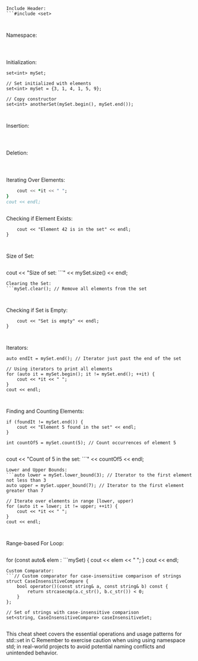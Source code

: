 


```
Include Header:
```#include <set>



```
Namespace:
```using namespace std;



```
Initialization:
```// Empty set of integers
set<int> mySet;

// Set initialized with elements
set<int> mySet = {3, 1, 4, 1, 5, 9};

// Copy constructor
set<int> anotherSet(mySet.begin(), mySet.end());



```
Insertion:
```mySet.insert(42); // Insert 42 into the set



```
Deletion:
```mySet.erase(5); // Remove the element 5 from the set



```
Iterating Over Elements:
```for (auto it = mySet.begin(); it != mySet.end(); ++it) {
    cout << *it << " ";
}
cout << endl;



```
Checking if Element Exists:
```if (mySet.find(42) != mySet.end()) {
    cout << "Element 42 is in the set" << endl;
}



```
Size of Set:
```

```

cout << "Size of set: ```" << mySet.size() << endl;
```
Clearing the Set:
```mySet.clear(); // Remove all elements from the set



```
Checking if Set is Empty:
```if (mySet.empty()) {
    cout << "Set is empty" << endl;
}



```
Iterators:
```auto it = mySet.begin(); // Iterator to the beginning of the set
auto endIt = mySet.end(); // Iterator just past the end of the set

// Using iterators to print all elements
for (auto it = mySet.begin(); it != mySet.end(); ++it) {
    cout << *it << " ";
}
cout << endl;



```
Finding and Counting Elements:
```auto foundIt = mySet.find(5); // Find element 5
if (foundIt != mySet.end()) {
    cout << "Element 5 found in the set" << endl;
}

int countOf5 = mySet.count(5); // Count occurrences of element 5


```

cout << "Count of 5 in the set: ```" << countOf5 << endl;
```
Lower and Upper Bounds:
```auto lower = mySet.lower_bound(3); // Iterator to the first element not less than 3
auto upper = mySet.upper_bound(7); // Iterator to the first element greater than 7

// Iterate over elements in range [lower, upper)
for (auto it = lower; it != upper; ++it) {
    cout << *it << " ";
}
cout << endl;



```
Range-based For Loop:
```

```

for (const auto& elem : ```mySet) {  cout << elem << " ";
}
cout << endl;



```
Custom Comparator:
```// Custom comparator for case-insensitive comparison of strings
struct CaseInsensitiveCompare {
    bool operator()(const string& a, const string& b) const {
        return strcasecmp(a.c_str(), b.c_str()) < 0;
    }
};

// Set of strings with case-insensitive comparison
set<string, CaseInsensitiveCompare> caseInsensitiveSet;


```

This cheat sheet covers the essential operations and usage patterns for std::```s```et in C Remember to exercise caution when using using namespace std; in real-world projects to avoid potential naming conflicts and unintended behavior.





